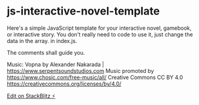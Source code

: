 # js-interactive-novel-template

Here's a simple JavaScript template for your interactive novel, gamebook, or interactive story. 
You don't really need to code to use it, just change the data in the array. in index.js. 

The comments shall guide you.



Music:
Vopna by Alexander Nakarada | https://www.serpentsoundstudios.com
Music promoted by https://www.chosic.com/free-music/all/
Creative Commons CC BY 4.0
https://creativecommons.org/licenses/by/4.0/
 
[Edit on StackBlitz ⚡️](https://stackblitz.com/edit/js-interactive-novel-template-3xhche)